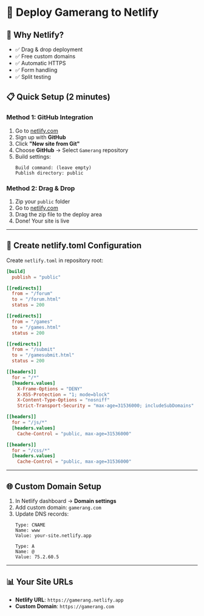 # 🚀 Deploy Gamerang to Netlify

## 🌟 **Why Netlify?**
- ✅ Drag & drop deployment
- ✅ Free custom domains
- ✅ Automatic HTTPS
- ✅ Form handling
- ✅ Split testing

## 📋 **Quick Setup (2 minutes)**

### **Method 1: GitHub Integration**
1. Go to [netlify.com](https://netlify.com)
2. Sign up with **GitHub**
3. Click **"New site from Git"**
4. Choose **GitHub** → Select `Gamerang` repository
5. Build settings:
   ```
   Build command: (leave empty)
   Publish directory: public
   ```

### **Method 2: Drag & Drop**
1. Zip your `public` folder
2. Go to [netlify.com](https://netlify.com)
3. Drag the zip file to the deploy area
4. Done! Your site is live

---

## 🔧 **Create netlify.toml Configuration**

Create `netlify.toml` in repository root:

```toml
[build]
  publish = "public"

[[redirects]]
  from = "/forum"
  to = "/forum.html"
  status = 200

[[redirects]]
  from = "/games"
  to = "/games.html"
  status = 200

[[redirects]]
  from = "/submit"
  to = "/gamesubmit.html"
  status = 200

[[headers]]
  for = "/*"
  [headers.values]
    X-Frame-Options = "DENY"
    X-XSS-Protection = "1; mode=block"
    X-Content-Type-Options = "nosniff"
    Strict-Transport-Security = "max-age=31536000; includeSubDomains"

[[headers]]
  for = "/js/*"
  [headers.values]
    Cache-Control = "public, max-age=31536000"

[[headers]]
  for = "/css/*"
  [headers.values]
    Cache-Control = "public, max-age=31536000"
```

---

## 🌐 **Custom Domain Setup**

1. In Netlify dashboard → **Domain settings**
2. Add custom domain: `gamerang.com`
3. Update DNS records:
   ```
   Type: CNAME
   Name: www
   Value: your-site.netlify.app
   
   Type: A
   Name: @
   Value: 75.2.60.5
   ```

---

## 📊 **Your Site URLs**

- **Netlify URL**: `https://gamerang.netlify.app`
- **Custom Domain**: `https://gamerang.com` 